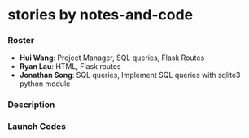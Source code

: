 # stories by notes-and-code

### Roster
* **Hui Wang**: Project Manager, SQL queries, Flask Routes
* **Ryan Lau**: HTML, Flask routes
* **Jonathan Song**: SQL queries, Implement SQL queries with sqlite3 python module

### Description

### Launch Codes
